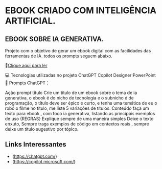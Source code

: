 # EBOOK CRIADO COM INTELIGÊNCIA ARTIFICIAL.
## EBOOK SOBRE IA GENERATIVA.
Projeto com o objetivo de gerar um ebook digital com as facilidades das ferramentas de IA. todos os prompts seguem abaixo.

📕[Clique aqui para ler](Ebook.sobre.IA.Generativa.pdf)



💻 Tecnologias utilizadas no projeto
ChatGPT
Copilot Designer
PowerPoint
🧠 Prompts
ChatGPT：

Ação	prompt
título	Crie um título de um ebook sobre o tema de ia generativa, o ebook é do nicho de tecnologia e o subnicho é de programação, o título deve ser épico e curto, e tenha uma temática de eu o robô o filme no título, me liste 5 variações de títulos.
Conteúdo	faça um texto para ebook , com foco ia generativa, listando as principais exemplos de uso {REGRAS} Explique sempre de uma maneira simples Deixe o texto enxuto, Sempre traga exemplos de código em contextos reais , sempre deixe um título sugestivo por tópico.

## Links Interessantes
- (https://chatgpt.com/)  
- (https://copilot.microsoft.com/)



